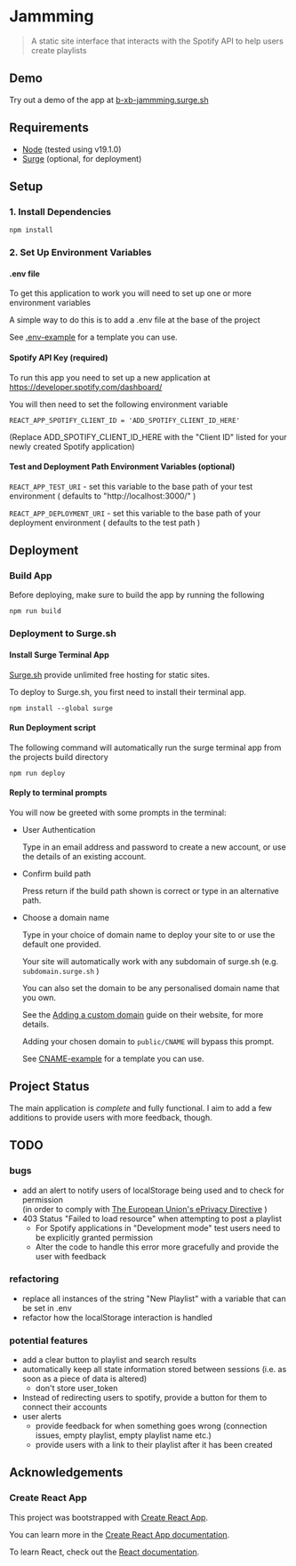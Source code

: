 # Jammming
> A static site interface that interacts with the Spotify API to help users create playlists

## Demo

Try out a demo of the app at [b-xb-jammming.surge.sh](https://b-xb-jammming.surge.sh/)

## Requirements

- [Node](https://nodejs.org/) (tested using v19.1.0)
- [Surge](https://surge.sh/help/getting-started-with-surge) (optional, for deployment)

## Setup

### 1. Install Dependencies

```
npm install
```

### 2. Set Up Environment Variables

#### .env file

To get this application to work you will need to set up one or more environment variables

A simple way to do this is to add a .env file at the base of the project

See [.env-example](.env-example) for a template you can use.

#### Spotify API Key (required)

To run this app you need to set up a new application at https://developer.spotify.com/dashboard/

You will then need to set the following environment variable

```
REACT_APP_SPOTIFY_CLIENT_ID = 'ADD_SPOTIFY_CLIENT_ID_HERE'
```

(Replace ADD_SPOTIFY_CLIENT_ID_HERE with the "Client ID" listed for your newly created Spotify application)


#### Test and Deployment Path Environment Variables (optional)

`REACT_APP_TEST_URI` - set this variable to the base path of your test environment ( defaults to "http://localhost:3000/" )

`REACT_APP_DEPLOYMENT_URI` - set this variable to the base path of your deployment environment ( defaults to the test path )


## Deployment

### Build App

Before deploying, make sure to build the app by running the following

```
npm run build
```

### Deployment to Surge.sh

#### Install Surge Terminal App

[Surge.sh](https://surge.sh) provide unlimited free hosting for static sites.

To deploy to Surge.sh, you first need to install their terminal app.

```
npm install --global surge
```

#### Run Deployment script

The following command will automatically run the surge terminal app from the projects build directory

```
npm run deploy
```

#### Reply to terminal prompts

You will now be greeted with some prompts in the terminal:

- User Authentication

  Type in an email address and password to create a new account, or use the details of an existing account.

- Confirm build path

  Press return if the build path shown is correct or type in an alternative path.

- Choose a domain name

  Type in your choice of domain name to deploy your site to or use the default one provided.

  Your site will automatically work with any subdomain of surge.sh (e.g. `subdomain.surge.sh` ) 

  You can also set the domain to be any personalised domain name that you own.

  See the [Adding a custom domain](https://surge.sh/help/adding-a-custom-domain) guide on their website, for more details.

  Adding your chosen domain to `public/CNAME` will bypass this prompt.

  See [CNAME-example](public/CNAME-example) for a template you can use.


## Project Status

The main application is _complete_ and fully functional. I aim to add a few additions to provide users with more feedback, though.


## TODO

### bugs
- add an alert to notify users of localStorage being used and to check for permission  
  (in order to comply with [The European Union's ePrivacy Directive](https://edps.europa.eu/data-protection/our-work/subjects/eprivacy-directive_en) )
- 403 Status "Failed to load resource" when attempting to post a playlist
  - For Spotify applications in "Development mode" test users need to be explicitly granted permission
  - Alter the code to handle this error more gracefully and provide the user with feedback

### refactoring
- replace all instances of the string "New Playlist" with a variable that can be set in .env
- refactor how the localStorage interaction is handled

### potential features
- add a clear button to playlist and search results
- automatically keep all state information stored between sessions (i.e. as soon as a piece of data is altered)
  - don't store user_token
- Instead of redirecting users to spotify, provide a button for them to connect their accounts
- user alerts
  - provide feedback for when something goes wrong (connection issues, empty playlist, empty playlist name etc.)
  - provide users with a link to their playlist after it has been created


## Acknowledgements

### Create React App

This project was bootstrapped with [Create React App](https://github.com/facebook/create-react-app).

You can learn more in the [Create React App documentation](https://facebook.github.io/create-react-app/docs/getting-started).

To learn React, check out the [React documentation](https://reactjs.org/).